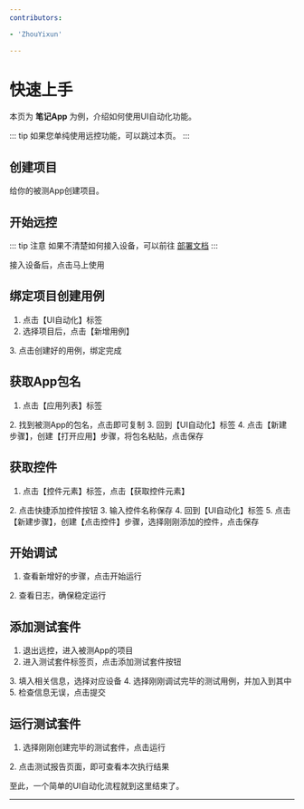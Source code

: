 ```yaml
---
contributors:

- 'ZhouYixun'

---
```


# 快速上手

本页为 **笔记App** 为例，介绍如何使用UI自动化功能。

::: tip
如果您单纯使用远控功能，可以跳过本页。
:::

## 创建项目

给你的被测App创建项目。

<ElImage style="width: 50%" hide-on-click-modal src="./images/use-p.png" :preview-src-list="['./images/use-p.png']"/>

## 开始远控

::: tip 注意
如果不清楚如何接入设备，可以前往 [部署文档](https://sonic-cloud.cn/deploy/android-deploy.html)
:::

接入设备后，点击马上使用

<ElImage style="width: 200px" hide-on-click-modal src="./images/use-1.png" :preview-src-list="['./images/use-1.png']"/>

## 绑定项目创建用例

1. 点击【UI自动化】标签
2. 选择项目后，点击【新增用例】
<ElImage style="width: 60%" hide-on-click-modal src="./images/use-2.png" :preview-src-list="['./images/use-2.png']"/>
3. 点击创建好的用例，绑定完成
<ElImage style="width: 60%" hide-on-click-modal src="./images/use-3.png" :preview-src-list="['./images/use-3.png']"/>

## 获取App包名

1. 点击【应用列表】标签
<ElImage style="width: 200px" hide-on-click-modal src="./images/use-4.png" :preview-src-list="['./images/use-4.png']"/>
2. 找到被测App的包名，点击即可复制
<ElImage style="width: 60%" hide-on-click-modal src="./images/use-5.png" :preview-src-list="['./images/use-5.png']"/>
3. 回到【UI自动化】标签
4. 点击【新建步骤】，创建【打开应用】步骤，将包名粘贴，点击保存

## 获取控件

1. 点击【控件元素】标签，点击【获取控件元素】
<ElImage style="width: 60%" hide-on-click-modal src="./images/use-6.png" :preview-src-list="['./images/use-6.png']"/>
2. 点击快捷添加控件按钮
<ElImage style="width: 60%" hide-on-click-modal src="./images/use-7.png" :preview-src-list="['./images/use-7.png']"/>
3. 输入控件名称保存
<ElImage style="width: 60%" hide-on-click-modal src="./images/use-8.png" :preview-src-list="['./images/use-8.png']"/>
4. 回到【UI自动化】标签
5. 点击【新建步骤】，创建【点击控件】步骤，选择刚刚添加的控件，点击保存

## 开始调试

1. 查看新增好的步骤，点击开始运行
<ElImage style="width: 60%" hide-on-click-modal src="./images/use-9.png" :preview-src-list="['./images/use-9.png']"/>
2. 查看日志，确保稳定运行
<ElImage style="width: 60%" hide-on-click-modal src="./images/use-10.png" :preview-src-list="['./images/use-10.png']"/>

## 添加测试套件

1. 退出远控，进入被测App的项目
2. 进入测试套件标签页，点击添加测试套件按钮
<ElImage style="width: 60%" hide-on-click-modal src="./images/use-11.png" :preview-src-list="['./images/use-11.png']"/>
3. 填入相关信息，选择对应设备
<ElImage style="width: 60%" hide-on-click-modal src="./images/use-12.png" :preview-src-list="['./images/use-12.png']"/>
4. 选择刚刚调试完毕的测试用例，并加入到其中
<ElImage style="width: 60%" hide-on-click-modal src="./images/use-13.png" :preview-src-list="['./images/use-13.png']"/>
5. 检查信息无误，点击提交
<ElImage style="width: 60%" hide-on-click-modal src="./images/use-14.png" :preview-src-list="['./images/use-14.png']"/>

## 运行测试套件

1. 选择刚刚创建完毕的测试套件，点击运行
<ElImage style="width: 60%" hide-on-click-modal src="./images/use-15.png" :preview-src-list="['./images/use-15.png']"/>
2. 点击测试报告页面，即可查看本次执行结果
<ElImage style="width: 60%" hide-on-click-modal src="./images/use-16.png" :preview-src-list="['./images/use-16.png']"/>

至此，一个简单的UI自动化流程就到这里结束了。

---
